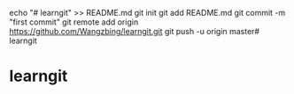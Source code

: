 echo "# learngit" >> README.md
git init
git add README.md
git commit -m "first commit"
git remote add origin https://github.com/Wangzbing/learngit.git
git push -u origin master# learngit
# learngit
